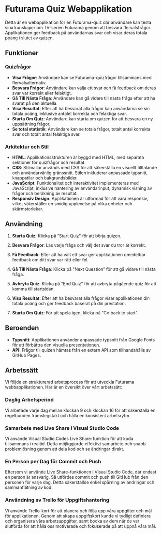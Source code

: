 # Futurama Quiz Webapplikation

Detta är en webapplikation för en Futurama-quiz där användare kan testa sina kunskaper om TV-serien Futurama genom att besvara flervalsfrågor. Applikationen ger feedback på användarnas svar och visar deras totala poäng i slutet av quizen.

## Funktioner

### Quizfrågor

- **Visa Frågor**: Användare kan se Futurama-quizfrågor tillsammans med flervalsalternativ.
- **Besvara Frågor**: Användare kan välja ett svar och få feedback om deras svar var korrekt eller felaktigt.
- **Gå Till Nästa Fråga**: Användare kan gå vidare till nästa fråga efter att ha svarat på den aktuella.
- **Visa Resultat**: Efter att ha besvarat alla frågor kan användarna se sin totala poäng, inklusive antalet korrekta och felaktiga svar.
- **Starta Om Quiz**: Användare kan starta om quizen för att besvara en ny uppsättning frågor.
- **Se total statistik**: Användare kan se totala frågor, totalt antal korrekta svar och totalt antal felaktiga svar.

### Arkitektur och Stil

- **HTML**: Applikationsstrukturen är byggd med HTML, med separata sektioner för quizfrågor och resultat.
- **CSS**: Stilmallar används med CSS för att säkerställa en visuellt tilltalande och användarvänlig gränssnitt. Stilen inkluderar anpassade typsnitt, knappstilar och bakgrundsbilder.
- **JavaScript**: Funktionalitet och interaktivitet implementeras med JavaScript, inklusive hantering av användarinput, dynamisk visning av frågor och beräkning av resultat.
- **Responsiv Design**: Applikationen är utformad för att vara responsiv, vilket säkerställer en smidig upplevelse på olika enheter och skärmstorlekar.

## Användning

1. **Starta Quiz**: Klicka på "Start Quiz" för att börja quizen.

2. **Besvara Frågor**: Läs varje fråga och välj det svar du tror är korrekt.

3. **Få Feedback**: Efter att ha valt ett svar ger applikationen omedelbar feedback om ditt svar var rätt eller fel.

4. **Gå Till Nästa Fråga**: Klicka på "Next Question" för att gå vidare till nästa fråga.

5. **Avbryta Quiz**: Klicka på "End Quiz" för att avbryta pågående quiz för att komma till startsidan.

6. **Visa Resultat**: Efter att ha besvarat alla frågor visar applikationen din totala poäng och ger feedback baserat på din prestation.

7. **Starta Om Quiz**: För att spela igen, klicka på "Go back to start".

## Beroenden

- **Typsnitt**: Applikationen använder anpassade typsnitt från Google Fonts för att förbättra den visuella presentationen.
- **API**: Frågor till quizen hämtas från en extern API som tillhandahålls av GitHub Pages.

## Arbetssätt

Vi följde en strukturerad arbetsprocess för att utveckla Futurama webbapplikationen. Här är en översikt över vårt arbetssätt:

### Daglig Arbetsperiod

Vi arbetade varje dag mellan klockan 9 och klockan 16 för att säkerställa en regelbunden framstegstakt och hålla en konsistent arbetsrytm.

### Samarbete med Live Share i Visual Studio Code

Vi använde Visual Studio Codes Live Share-funktion för att koda tillsammans i realtid. Detta möjliggjorde effektivt samarbete och snabb problemlösning genom att dela kod och se ändringar direkt.

### En Person per Dag för Commit och Push

Eftersom vi använde Live Share-funktionen i Visual Studio Code, där endast en person är ansvarig. Så utfördes commit och push till GitHub från den personen för varje dag. Detta säkerställde enkel spårning av ändringar och sammanflätning av kod.

### Användning av Trello för Uppgiftshantering

Vi använde Trello-kort för att planera och följa upp våra uppgifter och mål för applikationen. Genom att skapa uppgiftskort kunde vi tydligt definiera och organisera våra arbetsuppgifter, samt bocka av dem när de var slutförda för att hålla oss motiverade och fokuserade på att uppnå våra mål.
